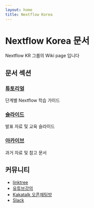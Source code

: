 ```yaml
---
layout: home
title: Nextflow Korea
---
```


# Nextflow Korea 문서

Nextflow KR 그룹의 Wiki page 입니다

## 문서 섹션

### [튜토리얼](tutorials.html)
단계별 Nextflow 학습 가이드

### [슬라이드](slides.html)  
발표 자료 및 교육 슬라이드

### [아카이브](archive.html)
과거 자료 및 참고 문서


## 커뮤니티

-  [linktree](https://linktr.ee/workflowKR)
-  [유튜브강의](https://youtube.com/@workflowlanguage?si=Bva11U56JBqiiQPm)
- [Kakatalk 오픈채팅방](https://open.kakao.com/o/gzlol4Zg)
- [Slack](https://join.slack.com/t/workflowlanguagekr/shared_invite/zt-3d9qj1bfb-M7drqmNwyF5ycZhYEugMdQ)
